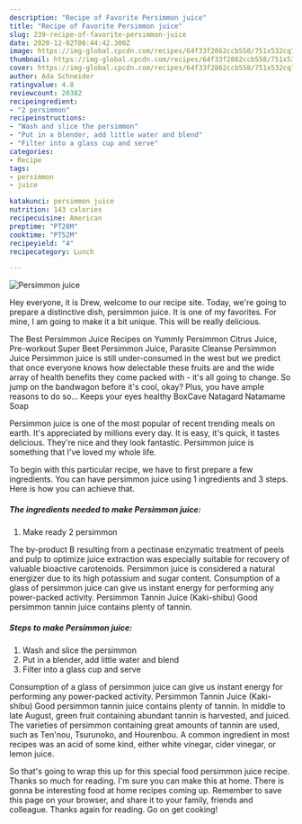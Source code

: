 ```yaml
---
description: "Recipe of Favorite Persimmon juice"
title: "Recipe of Favorite Persimmon juice"
slug: 239-recipe-of-favorite-persimmon-juice
date: 2020-12-02T06:44:42.300Z
image: https://img-global.cpcdn.com/recipes/64f33f2862ccb558/751x532cq70/persimmon-juice-recipe-main-photo.jpg
thumbnail: https://img-global.cpcdn.com/recipes/64f33f2862ccb558/751x532cq70/persimmon-juice-recipe-main-photo.jpg
cover: https://img-global.cpcdn.com/recipes/64f33f2862ccb558/751x532cq70/persimmon-juice-recipe-main-photo.jpg
author: Ada Schneider
ratingvalue: 4.8
reviewcount: 20382
recipeingredient:
- "2 persimmon"
recipeinstructions:
- "Wash and slice the persimmon"
- "Put in a blender, add little water and blend"
- "Filter into a glass cup and serve"
categories:
- Recipe
tags:
- persimmon
- juice

katakunci: persimmon juice 
nutrition: 143 calories
recipecuisine: American
preptime: "PT28M"
cooktime: "PT52M"
recipeyield: "4"
recipecategory: Lunch

---
```



![Persimmon juice](https://img-global.cpcdn.com/recipes/64f33f2862ccb558/751x532cq70/persimmon-juice-recipe-main-photo.jpg)

Hey everyone, it is Drew, welcome to our recipe site. Today, we're going to prepare a distinctive dish, persimmon juice. It is one of my favorites. For mine, I am going to make it a bit unique. This will be really delicious.

The Best Persimmon Juice Recipes on Yummly Persimmon Citrus Juice, Pre-workout Super Beet Persimmon Juice, Parasite Cleanse Persimmon Juice Persimmon juice is still under-consumed in the west but we predict that once everyone knows how delectable these fruits are and the wide array of health benefits they come packed with - it&#39;s all going to change. So jump on the bandwagon before it&#39;s cool, okay? Plus, you have ample reasons to do so… Keeps your eyes healthy BoxCave Natagard Natamame Soap

Persimmon juice is one of the most popular of recent trending meals on earth. It's appreciated by millions every day. It is easy, it's quick, it tastes delicious. They're nice and they look fantastic. Persimmon juice is something that I've loved my whole life.


To begin with this particular recipe, we have to first prepare a few ingredients. You can have persimmon juice using 1 ingredients and 3 steps. Here is how you can achieve that.

<!--inarticleads1-->

##### The ingredients needed to make Persimmon juice:

1. Make ready 2 persimmon


The by-product B resulting from a pectinase enzymatic treatment of peels and pulp to optimize juice extraction was especially suitable for recovery of valuable bioactive carotenoids. Persimmon juice is considered a natural energizer due to its high potassium and sugar content. Consumption of a glass of persimmon juice can give us instant energy for performing any power-packed activity. Persimmon Tannin Juice (Kaki-shibu) Good persimmon tannin juice contains plenty of tannin. 

<!--inarticleads2-->

##### Steps to make Persimmon juice:

1. Wash and slice the persimmon
1. Put in a blender, add little water and blend
1. Filter into a glass cup and serve


Consumption of a glass of persimmon juice can give us instant energy for performing any power-packed activity. Persimmon Tannin Juice (Kaki-shibu) Good persimmon tannin juice contains plenty of tannin. In middle to late August, green fruit containing abundant tannin is harvested, and juiced. The varieties of persimmon containing great amounts of tannin are used, such as Ten&#39;nou, Tsurunoko, and Hourenbou. A common ingredient in most recipes was an acid of some kind, either white vinegar, cider vinegar, or lemon juice. 

So that's going to wrap this up for this special food persimmon juice recipe. Thanks so much for reading. I'm sure you can make this at home. There is gonna be interesting food at home recipes coming up. Remember to save this page on your browser, and share it to your family, friends and colleague. Thanks again for reading. Go on get cooking!
